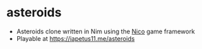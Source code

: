 # asteroids
- Asteroids clone written in Nim using the [Nico](https://github.com/ftsf/nico) game framework
- Playable at https://iapetus11.me/asteroids
